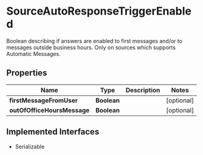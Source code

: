 

# SourceAutoResponseTriggerEnabled

Boolean describing if answers are enabled to first messages and/or to messages outside business hours. Only on sources which supports Automatic Messages.

## Properties

| Name | Type | Description | Notes |
|------------ | ------------- | ------------- | -------------|
|**firstMessageFromUser** | **Boolean** |  |  [optional] |
|**outOfOfficeHoursMessage** | **Boolean** |  |  [optional] |


## Implemented Interfaces

* Serializable


